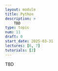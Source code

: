 ```yaml
---
layout: module
title: Python
description: > 
    TBD
type: topic
num: 11
draft: 0
start_date: 2025-03-31
lectures: [6, 7]
tutorials: [2]
---
```


TBD
